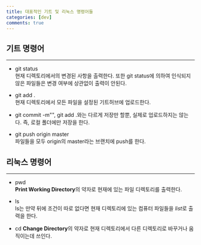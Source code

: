 ```yaml
---
title: 대표적인 기트 및 리눅스 명령어들
categories: [dev]
comments: true
---
```

## 기트 명령어
---
+ git status   
현재 디렉토리에서의 변경된 사항을 출력한다. 또한 git status에 의하여 인식되지 않은 파일들은 변경 여부에 상관없이 출력이 안된다.   

+ git add .   
현재 디렉토리에서 모든 파일을 설정된 기트허브에 업로드한다.  
+ git commit -m"", git add .와는 다르게 저장만 할뿐, 실제로 업로드하지는 않는다. 즉, 로컬 폴더에만 저장을 한다.
+ git push origin master   
파일들을 모두 origin의 master라는 브랜치에 push를 한다.
   
      
## 리눅스 명령어
---
+ pwd   
**Print Working Directory**의 약자로 현재에 있는 파일 디렉토리를 출력한다.   

+ ls   
ls는 만약 뒤에 조건이 따로 없다면 현재 디렉토리에 있는 컴퓨터 파일들을 *list*로 출력을 한다.

+ cd
**Change Directory**의 약자로 현재 디렉토리에서 다른 디렉토리로 바꾸거나 움직이는데 쓰인다.
